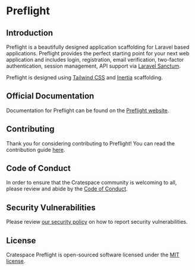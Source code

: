 # Preflight

## Introduction

Preflight is a beautifully designed application scaffolding for Laravel based applications. Preflight provides the perfect starting point for your next web application and includes login, registration, email verification, two-factor authentication, session management, API support via [Laravel Sanctum](https://github.com/laravel/sanctum).

Preflight is designed using [Tailwind CSS](https://tailwindcss.com) and [Inertia](https://Preflight.cratespace.com/1.x/stacks/inertia.html) scaffolding.

## Official Documentation

Documentation for Preflight can be found on the [Preflight website](https://preflight.cratespace.com).

## Contributing

Thank you for considering contributing to Preflight! You can read the contribution guide [here](.github/CONTRIBUTING.md).

## Code of Conduct

In order to ensure that the Cratespace community is welcoming to all, please review and abide by the [Code of Conduct](.github/CODE_OF_CONDUCT.md).

## Security Vulnerabilities

Please review [our security policy](https://github.com/cratespace/preflight/security/policy) on how to report security vulnerabilities.

## License

Cratespace Preflight is open-sourced software licensed under the [MIT license](LICENSE.md).

